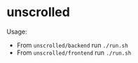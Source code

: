 # unscrolled

Usage:

- From `unscrolled/backend` run `./run.sh`
- From `unscrolled/frontend` run `./run.sh`